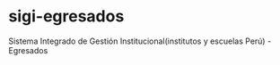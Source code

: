 # sigi-egresados
Sistema Integrado de Gestión Institucional(institutos y escuelas Perú) - Egresados
